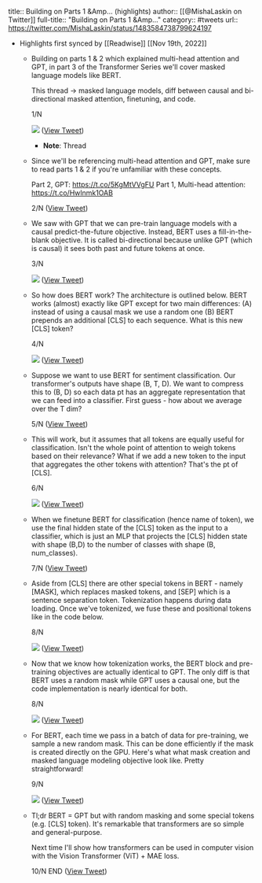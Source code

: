 title:: Building on Parts 1 &Amp... (highlights)
author:: [[@MishaLaskin on Twitter]]
full-title:: "Building on Parts 1 &Amp..."
category:: #tweets
url:: https://twitter.com/MishaLaskin/status/1483584738799624197

- Highlights first synced by [[Readwise]] [[Nov 19th, 2022]]
	- Building on parts 1 & 2 which explained multi-head attention and GPT, in part 3 of the Transformer Series we'll cover masked language models like BERT. 
	  
	  This thread → masked language models, diff between causal and bi-directional masked attention, finetuning, and code.
	  
	  1/N 
	  
	  ![](https://pbs.twimg.com/media/FJbAdMeWUAYiEPN.jpg) ([View Tweet](https://twitter.com/MishaLaskin/status/1483584738799624197))
		- **Note**: Thread
	- Since we'll be referencing multi-head attention and GPT, make sure to read parts 1 & 2 if you're unfamiliar with these concepts.
	  
	  Part 2, GPT:  https://t.co/5KgMtVVgFU
	  Part 1, Multi-head attention: https://t.co/Hwlnmk1OAB
	  
	  2/N ([View Tweet](https://twitter.com/MishaLaskin/status/1483584740125032450))
	- We saw with GPT that we can pre-train language models with a causal predict-the-future objective. Instead, BERT uses a fill-in-the-blank objective. It is called bi-directional because unlike GPT (which is causal) it sees both past and future tokens at once.
	  
	  3/N 
	  
	  ![](https://pbs.twimg.com/media/FJbAdlzXoAU6Fut.jpg) ([View Tweet](https://twitter.com/MishaLaskin/status/1483584745145520129))
	- So how does BERT work? The architecture is outlined below. BERT works (almost) exactly like GPT except for two main differences: (A) instead of using a causal mask we use a random one (B) BERT prepends an additional [CLS] to each sequence. What is this new [CLS] token? 
	  
	  4/N 
	  
	  ![](https://pbs.twimg.com/media/FJbAd5tXIAQoJG8.jpg) ([View Tweet](https://twitter.com/MishaLaskin/status/1483584750514282497))
	- Suppose we want to use BERT for sentiment classification. Our transformer's outputs have shape (B, T, D). We want to compress this to (B, D) so each data pt has an aggregate representation that we can feed into a classifier. First guess - how about we average over the T dim?
	  
	  5/N ([View Tweet](https://twitter.com/MishaLaskin/status/1483584752041005060))
	- This will work, but it assumes that all tokens are equally useful for classification. Isn't the whole point of attention to weigh tokens based on their relevance? What if we add a new token to the input that aggregates the other tokens with attention? That's the pt of [CLS].
	  
	  6/N 
	  
	  ![](https://pbs.twimg.com/media/FJbAeQbWQAAItl8.jpg) ([View Tweet](https://twitter.com/MishaLaskin/status/1483584756583444485))
	- When we finetune BERT for classification (hence name of token), we use the final hidden state of the [CLS] token as the input to a classifier, which is just an MLP that projects the [CLS] hidden state with shape (B,D) to the number of classes with shape (B, num_classes). 
	  
	  7/N ([View Tweet](https://twitter.com/MishaLaskin/status/1483584757988474880))
	- Aside from [CLS] there are other special tokens in BERT - namely [MASK], which replaces masked tokens, and [SEP] which is a sentence separation token. Tokenization happens during data loading. Once we've tokenized, we fuse these and positional tokens like in the code below.
	  
	  8/N 
	  
	  ![](https://pbs.twimg.com/media/FJbAem8XMAEOp5Y.jpg) ([View Tweet](https://twitter.com/MishaLaskin/status/1483584762476482563))
	- Now that we know how tokenization works, the BERT block and pre-training objectives are actually identical to GPT. The only diff is that BERT uses a random mask while GPT uses a causal one, but the code implementation is nearly identical for both.
	  
	  8/N 
	  
	  ![](https://pbs.twimg.com/media/FJbAe5XXwAAcyDm.jpg) ([View Tweet](https://twitter.com/MishaLaskin/status/1483584768000376838))
	- For BERT, each time we pass in a batch of data for pre-training, we sample a new random mask. This can be done efficiently if the mask is created directly on the GPU. Here's what what mask creation and masked language modeling objective look like. Pretty straightforward!
	  
	  9/N 
	  
	  ![](https://pbs.twimg.com/media/FJbAfNyXIAQilN2.jpg) ([View Tweet](https://twitter.com/MishaLaskin/status/1483584773746577408))
	- Tl;dr BERT = GPT but with random masking and some special tokens (e.g. [CLS] token). It's remarkable that transformers are so simple and general-purpose.
	  
	  Next time I'll show how transformers can be used in computer vision with the Vision Transformer (ViT) + MAE loss. 
	  
	  10/N END ([View Tweet](https://twitter.com/MishaLaskin/status/1483584775009021953))